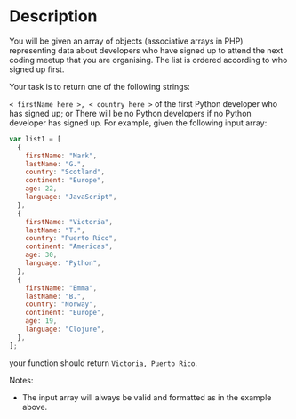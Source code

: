# Description

You will be given an array of objects (associative arrays in PHP) representing data about developers who have signed up to attend the next coding meetup that you are organising. The list is ordered according to who signed up first.

Your task is to return one of the following strings:

`< firstName here >, < country here >` of the first Python developer who has signed up; or
There will be no Python developers if no Python developer has signed up.
For example, given the following input array:

```js
var list1 = [
  {
    firstName: "Mark",
    lastName: "G.",
    country: "Scotland",
    continent: "Europe",
    age: 22,
    language: "JavaScript",
  },
  {
    firstName: "Victoria",
    lastName: "T.",
    country: "Puerto Rico",
    continent: "Americas",
    age: 30,
    language: "Python",
  },
  {
    firstName: "Emma",
    lastName: "B.",
    country: "Norway",
    continent: "Europe",
    age: 19,
    language: "Clojure",
  },
];
```

your function should return `Victoria, Puerto Rico`.

Notes:

- The input array will always be valid and formatted as in the example above.
